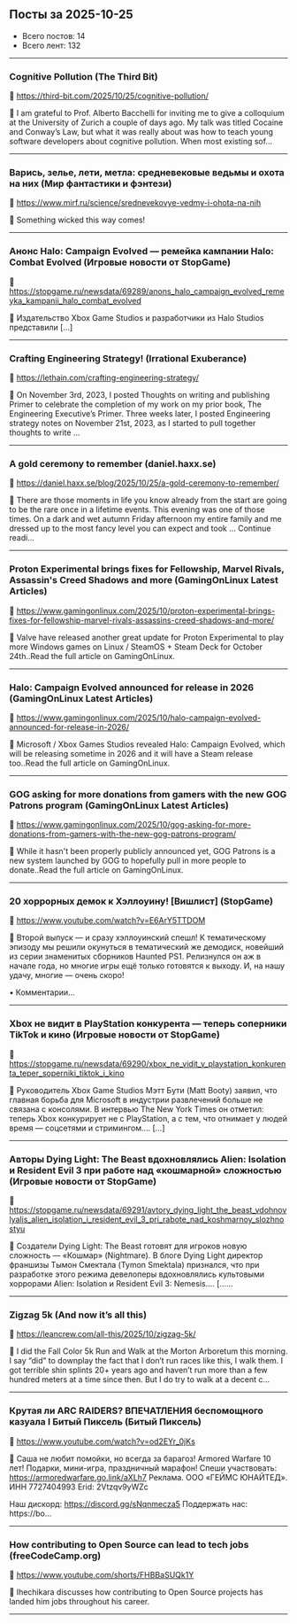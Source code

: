 ## Посты за 2025-10-25

- Всего постов: 14
- Всего лент: 132

----

### Cognitive Pollution (The Third Bit)

🔗 https://third-bit.com/2025/10/25/cognitive-pollution/

💬 I am grateful to Prof. Alberto Bacchelli
for inviting me to give a colloquium at the University of Zurich
a couple of days ago.
My talk was titled Cocaine and Conway&rsquo;s Law,
but what it was really about was how to teach young software developers about cognitive pollution.
When most existing sof...

---

### Варись, зелье, лети, метла: средневековые ведьмы и охота на них (Мир фантастики и фэнтези)

🔗 https://www.mirf.ru/science/srednevekovye-vedmy-i-ohota-na-nih

💬 Something wicked this way comes!

---

### Анонс Halo: Campaign Evolved — ремейка кампании Halo: Combat Evolved (Игровые новости от StopGame)

🔗 https://stopgame.ru/newsdata/69289/anons_halo_campaign_evolved_remeyka_kampanii_halo_combat_evolved

💬 Издательство Xbox Game Studios и разработчики из Halo Studios представили  […]

---

### Crafting Engineering Strategy! (Irrational Exuberance)

🔗 https://lethain.com/crafting-engineering-strategy/

💬 On November 3rd, 2023, I posted Thoughts on writing and publishing Primer
to celebrate the completion of my work on my prior book, The Engineering Executive&rsquo;s Primer.
Three weeks later, I posted Engineering strategy notes on November 21st, 2023,
as I started to pull together thoughts to write ...

---

### A gold ceremony to remember (daniel.haxx.se)

🔗 https://daniel.haxx.se/blog/2025/10/25/a-gold-ceremony-to-remember/

💬 There are those moments in life you know already from the start are going to be the rare once in a lifetime events. This evening was one of those times. On a dark and wet autumn Friday afternoon my entire family and me dressed up to the most fancy level you can expect and took &#8230; Continue readi...

---

### Proton Experimental brings fixes for Fellowship, Marvel Rivals, Assassin's Creed Shadows and more (GamingOnLinux Latest Articles)

🔗 https://www.gamingonlinux.com/2025/10/proton-experimental-brings-fixes-for-fellowship-marvel-rivals-assassins-creed-shadows-and-more/

💬 Valve have released another great update for Proton Experimental to play more Windows games on Linux / SteamOS + Steam Deck for October 24th..Read the full article on GamingOnLinux.

---

### Halo: Campaign Evolved announced for release in 2026 (GamingOnLinux Latest Articles)

🔗 https://www.gamingonlinux.com/2025/10/halo-campaign-evolved-announced-for-release-in-2026/

💬 Microsoft / Xbox Games Studios revealed Halo: Campaign Evolved, which will be releasing sometime in 2026 and it will have a Steam release too..Read the full article on GamingOnLinux.

---

### GOG asking for more donations from gamers with the new GOG Patrons program (GamingOnLinux Latest Articles)

🔗 https://www.gamingonlinux.com/2025/10/gog-asking-for-more-donations-from-gamers-with-the-new-gog-patrons-program/

💬 While it hasn't been properly publicly announced yet, GOG Patrons is a new system launched by GOG to hopefully pull in more people to donate..Read the full article on GamingOnLinux.

---

### 20 хоррорных демок к Хэллоуину! [Вишлист] (StopGame)

🔗 https://www.youtube.com/watch?v=E6ArY5TTDOM

💬 Второй выпуск — и сразу хэллоуинский спешл! К тематическому эпизоду мы решили окунуться в тематический же демодиск, новейший из серии знаменитых сборников Haunted PS1. Релизнулся он аж в начале года, но многие игры ещё только готовятся к выходу. И, на нашу удачу, многие — очень скоро!

• Комментарии...

---

### Xbox не видит в PlayStation конкурента — теперь соперники TikTok и кино (Игровые новости от StopGame)

🔗 https://stopgame.ru/newsdata/69290/xbox_ne_vidit_v_playstation_konkurenta_teper_soperniki_tiktok_i_kino

💬 Руководитель Xbox Game Studios Мэтт Бути (Matt Booty) заявил, что главная борьба для Microsoft в индустрии развлечений больше не связана с консолями. В интервью The New York Times он отметил: теперь Xbox конкурирует не с PlayStation, а с тем, что отнимает у людей время — соцсетями и стримингом.… […]

---

### Авторы Dying Light: The Beast вдохновлялись Alien: Isolation и Resident Evil 3 при работе над «кошмарной» сложностью (Игровые новости от StopGame)

🔗 https://stopgame.ru/newsdata/69291/avtory_dying_light_the_beast_vdohnovlyalis_alien_isolation_i_resident_evil_3_pri_rabote_nad_koshmarnoy_slozhnostyu

💬 Создатели Dying Light: The Beast готовят для игроков новую сложность — «Кошмар» (Nightmare). В блоге Dying Light директор франшизы Тымон Смектала (Tymon Smektala) признался, что при разработке этого режима девелоперы вдохновлялись культовыми хоррорами Alien: Isolation и Resident Evil 3: Nemesis.… […...

---

### Zigzag 5k (And now it’s all this)

🔗 https://leancrew.com/all-this/2025/10/zigzag-5k/

💬 I did the Fall Color 5k Run and Walk at the Morton Arboretum this morning. I say “did” to downplay the fact that I don’t run races like this, I walk them. I got terrible shin splints 20+ years ago and haven’t run more than a few hundred meters at a time since then. But I do try to walk at a decent c...

---

### Крутая ли ARC RAIDERS? ВПЕЧАТЛЕНИЯ беспомощного казуала I Битый Пиксель (Битый Пиксель)

🔗 https://www.youtube.com/watch?v=od2EYr_0jKs

💬 Саша не любит помойки, но всегда за барагоз! Armored Warfare 10 лет! Подарки, мини-игра, праздничный марафон! Спеши участвовать: https://armoredwarfare.go.link/aXLh7
Реклама. ООО «ГЕЙМС ЮНАЙТЕД». ИНН 7727404993 
Erid: 2Vtzqv9yWZc

Наш дискорд: https://discord.gg/sNqnmecza5
Поддержать нас: https://bo...

---

### How contributing to Open Source can lead to tech jobs (freeCodeCamp.org)

🔗 https://www.youtube.com/shorts/FHBBaSUQk1Y

💬 Ihechikara discusses how contributing to Open Source projects has landed him jobs throughout his career.

---


